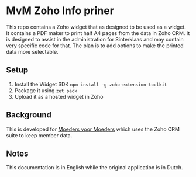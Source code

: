 MvM Zoho Info priner
========

This repo contains a Zoho widget that as designed to be used as a widget. It contains a PDF maker to print half A4 pages from the data in Zoho CRM.
It is designed to assist in the administration for Sinterklaas and may contain very specific code for that. The plan is to add options to make the printed data more selectable.

## Setup

1) Install the Widget SDK `npm install -g zoho-extension-toolkit`
2) Package it using `zet pack`
3) Upload it as a hosted widget in Zoho

## Background
This is developed for [Moeders voor Moeders](http://www.moedersvoormoeders.be/) which uses the Zoho CRM suite to keep member data.

## Notes
This documentation is in English while the original application is in Dutch.
